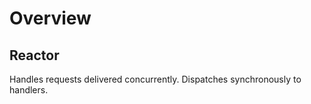 # Overview

## Reactor
Handles requests delivered concurrently. Dispatches synchronously to handlers.  